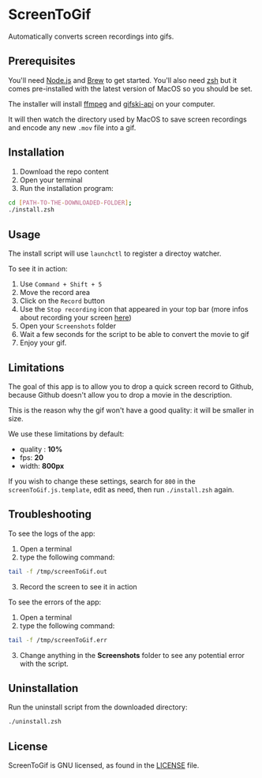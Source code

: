 # ScreenToGif

Automatically converts screen recordings into gifs.

## Prerequisites

You'll need [Node.js](https://nodejs.org/en/) and [Brew](https://brew.sh/) to get started.
You'll also need [zsh](http://zsh.sourceforge.net/) but it comes pre-installed with the latest version of MacOS so you should be set.

The installer will install [ffmpeg](https://www.ffmpeg.org/) and [gifski-api](https://github.com/sindresorhus/Gifski/tree/master/gifski-api) on your computer.

It will then watch the directory used by MacOS to save screen recordings and encode any new `.mov` file into a gif.

## Installation

1. Download the repo content
2. Open your terminal
3. Run the installation program:

```bash
cd [PATH-TO-THE-DOWNLOADED-FOLDER];
./install.zsh
```

## Usage

The install script will use `launchctl` to register a directoy watcher.

To see it in action:

1. Use `Command + Shift + 5` 
2. Move the record area
3. Click on the `Record` button
4. Use the `Stop recording` icon that appeared in your top bar (more infos about recording your screen [here](https://support.apple.com/en-ca/HT208721))
5. Open your `Screenshots` folder
6. Wait a few seconds for the script to be able to convert the movie to gif
7. Enjoy your gif.

## Limitations

The goal of this app is to allow you to drop a quick screen record to Github, because Github doesn't allow you to drop a movie in the description.

This is the reason why the gif won't have a good quality: it will be smaller in size.

We use these limitations by default:
 - quality : **10%**
 - fps: **20**
 - width: **800px** 

If you wish to change these settings, search for `800` in the `screenToGif.js.template`, edit as need, then run `./install.zsh` again.

## Troubleshooting

To see the logs of the app:

1. Open a terminal
2. type the following command:

```bash
tail -f /tmp/screenToGif.out
```

3. Record the screen to see it in action

To see the errors of the app:

1. Open a terminal
2. type the following command:

```bash
tail -f /tmp/screenToGif.err
```

3. Change anything in the **Screenshots** folder to see any potential error with the script.

## Uninstallation

Run the uninstall script from the downloaded directory:

```bash
./uninstall.zsh
```


## License

ScreenToGif is GNU licensed, as found in the [LICENSE](https://github.com/benoitzohar/screen-to-gif/blob/master/LICENSE) file.